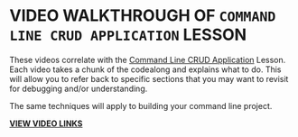 # VIDEO WALKTHROUGH OF `COMMAND LINE CRUD APPLICATION` LESSON

These videos correlate with the [Command Line CRUD Application](https://github.com/10-3-pursuit/unit-front-end-web-development/tree/main/command-line-crud-application) Lesson.
Each video takes a chunk of the codealong and explains what to do. This will allow you to refer back to specific sections that you may want to revisit for debugging and/or understanding.

The same techniques will apply to building your command line project.

**[VIEW VIDEO LINKS](videos.md)**
